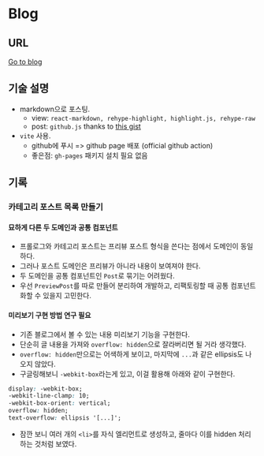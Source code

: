 # Blog

## URL

[Go to blog](https://codeleeks.github.io/blog/)

## 기술 설명

- markdown으로 포스팅.
  - view: `react-markdown, rehype-highlight, highlight.js, rehype-raw`
  - post: `github.js` thanks to [this gist](https://gist.github.com/maskaravivek/a477c2c98651bdfbda5b99a81b261c37#file-twt-1b5e2427-e5fc-49c4-a29e-a305fce63aab-js)
- `vite` 사용.
  - github에 푸시 => github page 배포 (official github action)
  - 좋은점: `gh-pages` 패키지 설치 필요 없음

## 기록

### 카테고리 포스트 목록 만들기

#### 묘하게 다른 두 도메인과 공통 컴포넌트

- 프롤로그와 카테고리 포스트는 프리뷰 포스트 형식을 쓴다는 점에서 도메인이 동일하다.
- 그러나 포스트 도메인은 프리뷰가 아니라 내용이 보여져야 한다.
- 두 도메인을 공통 컴포넌트인 `Post`로 묶기는 어려웠다.
- 우선 `PreviewPost`를 따로 만들어 분리하여 개발하고, 리팩토링할 때 공통 컴포넌트화할 수 있을지 고민한다.

#### 미리보기 구현 방법 연구 필요

- 기존 블로그에서 볼 수 있는 내용 미리보기 기능을 구현한다.
- 단순히 글 내용을 가져와 `overflow: hidden`으로 잘라버리면 될 거라 생각했다.
- `overflow: hidden`만으로는 어색하게 보이고, 마지막에 `...`과 같은 ellipsis도 나오지 않았다.
- 구글링해보니 `-webkit-box`라는게 있고, 이걸 활용해 아래와 같이 구현한다.

```css
display: -webkit-box;
-webkit-line-clamp: 10;
-webkit-box-orient: vertical;
overflow: hidden;
text-overflow: ellipsis '[...]';
```

- 잠깐 보니 여러 개의 `<li>`를 자식 엘리먼트로 생성하고, 줄마다 이를 hidden 처리하는 것처럼 보였다.
